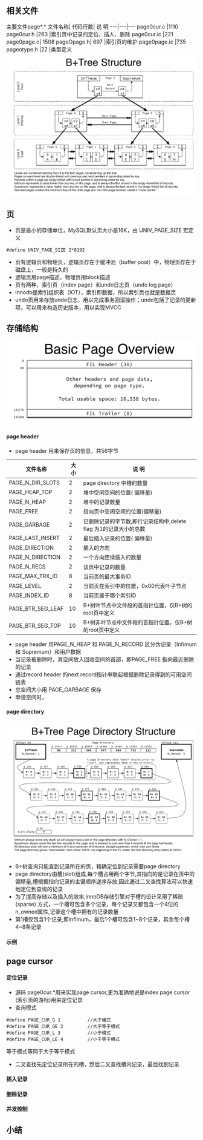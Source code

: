 ## 相关文件
主要文件page*.*
文件名称| 代码行数| 说 明
---|---|---
page0cur.c |1110
page0cur.h |263 |索引页中记录的定位、插人、删除
page0cur.ic |221
page0page.c| 1508
pageOpage.h| 697 |索引页的维护
page0page.ic |735
pageotype.h |22 |类型定义
![image](https://github.com/ermaot/notes/blob/master/mysql/006%E5%BC%95%E6%93%8E/pic/%E7%B4%A2%E5%BC%95%E9%A1%B51.png)
## 页

- 页是最小的存储单位，MySQL默认页大小是16K，由 UNIV_PAGE_SIZE 宏定义

```
#define UNIV_PAGE_SIZE 2*8192
```
- 页有逻辑页和物理页，逻辑页存在于缓冲池（buffer pool）中，物理页存在于磁盘上，一般是持久的
- 逻辑页用page描述，物理页用block描述
- 页有两种，索引页（index page）和undo日志页（undo log page）
- innodb是索引组织表（IOT），索引即数据，所以索引页也就是数据页
- undo页用来存放undo日志，用以完成事务回滚操作；undo包括了记录的更新项，可以用来构造历史版本，用以实现MVCC
## 存储结构
![image](https://github.com/ermaot/notes/blob/master/mysql/006%E5%BC%95%E6%93%8E/pic/%E7%B4%A2%E5%BC%95%E9%A1%B52.png)
#### page header
- page header 用来保存页的信息，共56字节

文件名称| 大小| 说 明
---|---|---
PAGE_N_DIR_SLOTS |2 |page directory 中槽的数量
PAGE_HEAP_TOP |2 |堆中空闲空间的位置( 偏移量)
PAGE_N_HEAP |2| 堆中的记录数量
PAGE_FREE |2| 指向页中空闲空间的位置(偏移量)
PAGE_GARBAGE |2 |已删除记录的字节数,即行记录结构中,delete flag 为1的记录大小的总数
PAGE_LAST_INSERT |2 |最后插入记录的位置( 偏移量)
PAGE_DIRECTION|2|插入的方向
PAGE_N_DIRECTION|2|一个方向连续插入的数量
PAGE_N_RECS|2|该页中记录的数量
PAGE_MAX_TRX_ID|8|当前页的最大事务ID
PAGE_LEVEL|2|当前页在索引中的位置，0x00代表叶子节点
PAGE_INDEX_ID|8|当前页属于哪个索引ID
PAGE_BTR_SEG_LEAF|10|B+树叶节点中文件段的首指针位置，仅B+树的root页中定义
PAGE_BTR_SEG_TOP|10|B+树非叶节点中文件段的首指针位置，仅B+树的root页中定义

- page header 用PAGE_N_HEAP 和 PAGE_N_RECORD 区分伪记录（Infimum 和 Supremum）和用户数据
- 当记录被删除时，其空间放入回收空间的首部，即PAGE_FREE 指向最近删除的记录
- 通过record header 的next record指针串联起根据删除记录得到的可用空间链表
- 总空间大小用 PAGE_GARBAGE 保存
- 申请空间时，
#### page directory
![image](https://github.com/ermaot/notes/blob/master/mysql/006%E5%BC%95%E6%93%8E/pic/%E7%B4%A2%E5%BC%95%E9%A1%B53.png)
- B+树查询只能查到记录所在的页，精确定位到记录需要page directory
- page directory由槽(slot)组成,每个槽占用两个字节,其指向的是记录在页中的偏移量,槽根据指向记录的主键顺序逆序存放,因此通过二叉查找算法可以快速地定位到查询的记录
- 为了提高存储以及插入的效率,InnoDB存储引擎对于槽的设计采用了稀疏(sparse) 方式，一个槽可包含多个记录，每个记录又都包含一个4位的n_owned属性,记录这个槽中拥有的记录数量
- 第1槽仅包含1个记录,即infimum，最后1个槽可包含1~8个记录，其余每个槽4~8条记录
#### 示例
## page cursor
#### 定位记录
- 源码 page0cur.*用来实现page cursor,更为准确地说是index page cursor (索引页的游标)用来定位记录
- 查询模式

```
#define PAGE_CUR_G 1          //大于模式
#define PAGE_CUR_GE 2         //大于等于模式
#define PAGE_CUR_L 3          //小于模式
#define PAGE_CUR_LE 4         //小于等于模式
```
等于模式等同于大于等于模式
- 二叉查找先定位记录所在的槽，然后二叉查找槽内记录，最后找到记录
#### 插入记录
#### 删除记录
#### 并发控制
## 小结